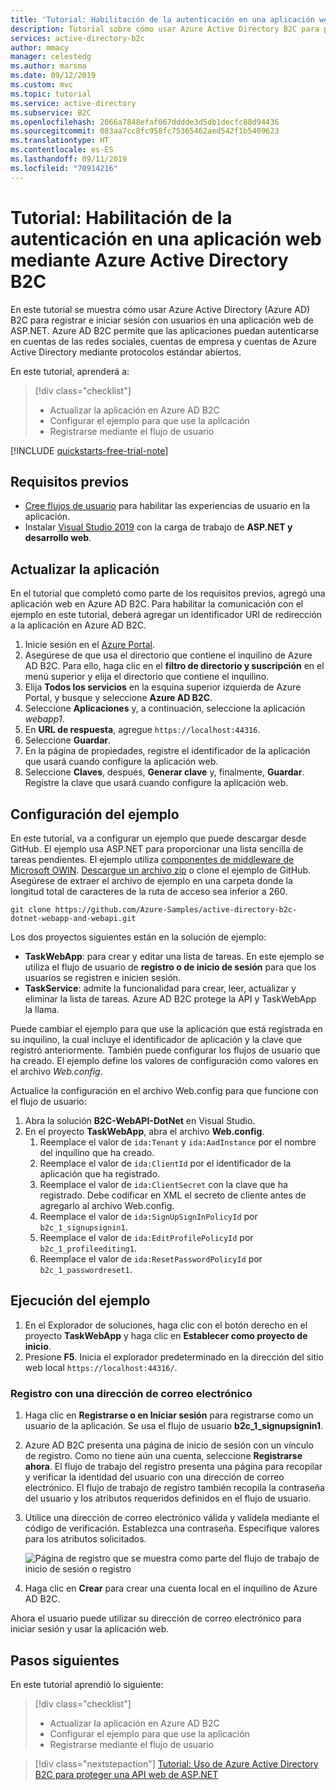 ```yaml
---
title: 'Tutorial: Habilitación de la autenticación en una aplicación web en Azure Active Directory B2C'
description: Tutorial sobre cómo usar Azure Active Directory B2C para proporcionar inicios de sesión de usuario en una aplicación web de ASP.NET.
services: active-directory-b2c
author: mmacy
manager: celestedg
ms.author: marsma
ms.date: 09/12/2019
ms.custom: mvc
ms.topic: tutorial
ms.service: active-directory
ms.subservice: B2C
ms.openlocfilehash: 2066a7848efaf067dddde3d5db1decfc88d94436
ms.sourcegitcommit: 083aa7cc8fc958fc75365462aed542f1b5409623
ms.translationtype: HT
ms.contentlocale: es-ES
ms.lasthandoff: 09/11/2019
ms.locfileid: "70914216"
---
```

# <a name="tutorial-enable-authentication-in-a-web-application-using-azure-active-directory-b2c"></a>Tutorial: Habilitación de la autenticación en una aplicación web mediante Azure Active Directory B2C

En este tutorial se muestra cómo usar Azure Active Directory (Azure AD) B2C para registrar e iniciar sesión con usuarios en una aplicación web de ASP.NET. Azure AD B2C permite que las aplicaciones puedan autenticarse en cuentas de las redes sociales, cuentas de empresa y cuentas de Azure Active Directory mediante protocolos estándar abiertos.

En este tutorial, aprenderá a:

> [!div class="checklist"]
> * Actualizar la aplicación en Azure AD B2C
> * Configurar el ejemplo para que use la aplicación
> * Registrarse mediante el flujo de usuario

[!INCLUDE [quickstarts-free-trial-note](../../includes/quickstarts-free-trial-note.md)]

## <a name="prerequisites"></a>Requisitos previos

* [Cree flujos de usuario](tutorial-create-user-flows.md) para habilitar las experiencias de usuario en la aplicación.
* Instalar [Visual Studio 2019](https://www.visualstudio.com/downloads/) con la carga de trabajo de **ASP.NET y desarrollo web**.

## <a name="update-the-application"></a>Actualizar la aplicación

En el tutorial que completó como parte de los requisitos previos, agregó una aplicación web en Azure AD B2C. Para habilitar la comunicación con el ejemplo en este tutorial, deberá agregar un identificador URI de redirección a la aplicación en Azure AD B2C.

1. Inicie sesión en el [Azure Portal](https://portal.azure.com).
2. Asegúrese de que usa el directorio que contiene el inquilino de Azure AD B2C. Para ello, haga clic en el **filtro de directorio y suscripción** en el menú superior y elija el directorio que contiene el inquilino.
3. Elija **Todos los servicios** en la esquina superior izquierda de Azure Portal, y busque y seleccione **Azure AD B2C**.
4. Seleccione **Aplicaciones** y, a continuación, seleccione la aplicación *webapp1*.
5. En **URL de respuesta**, agregue `https://localhost:44316`.
6. Seleccione **Guardar**.
7. En la página de propiedades, registre el identificador de la aplicación que usará cuando configure la aplicación web.
8. Seleccione **Claves**, después, **Generar clave** y, finalmente, **Guardar**. Registre la clave que usará cuando configure la aplicación web.

## <a name="configure-the-sample"></a>Configuración del ejemplo

En este tutorial, va a configurar un ejemplo que puede descargar desde GitHub. El ejemplo usa ASP.NET para proporcionar una lista sencilla de tareas pendientes. El ejemplo utiliza [componentes de middleware de Microsoft OWIN](https://docs.microsoft.com/aspnet/aspnet/overview/owin-and-katana/). [Descargue un archivo zip](https://github.com/Azure-Samples/active-directory-b2c-dotnet-webapp-and-webapi/archive/master.zip) o clone el ejemplo de GitHub. Asegúrese de extraer el archivo de ejemplo en una carpeta donde la longitud total de caracteres de la ruta de acceso sea inferior a 260.

```
git clone https://github.com/Azure-Samples/active-directory-b2c-dotnet-webapp-and-webapi.git
```

Los dos proyectos siguientes están en la solución de ejemplo:

- **TaskWebApp**: para crear y editar una lista de tareas. En este ejemplo se utiliza el flujo de usuario de **registro o de inicio de sesión** para que los usuarios se registren e inicien sesión.
- **TaskService**: admite la funcionalidad para crear, leer, actualizar y eliminar la lista de tareas. Azure AD B2C protege la API y TaskWebApp la llama.

Puede cambiar el ejemplo para que use la aplicación que está registrada en su inquilino, la cual incluye el identificador de aplicación y la clave que registró anteriormente. También puede configurar los flujos de usuario que ha creado. El ejemplo define los valores de configuración como valores en el archivo *Web.config*.

Actualice la configuración en el archivo Web.config para que funcione con el flujo de usuario:

1. Abra la solución **B2C-WebAPI-DotNet** en Visual Studio.
1. En el proyecto **TaskWebApp**, abra el archivo **Web.config**.
    1. Reemplace el valor de `ida:Tenant` y `ida:AadInstance` por el nombre del inquilino que ha creado.
    1. Reemplace el valor de `ida:ClientId` por el identificador de la aplicación que ha registrado.
    1. Reemplace el valor de `ida:ClientSecret` con la clave que ha registrado. Debe codificar en XML el secreto de cliente antes de agregarlo al archivo Web.config.
    1. Reemplace el valor de `ida:SignUpSignInPolicyId` por `b2c_1_signupsignin1`.
    1. Reemplace el valor de `ida:EditProfilePolicyId` por `b2c_1_profileediting1`.
    1. Reemplace el valor de `ida:ResetPasswordPolicyId` por `b2c_1_passwordreset1`.

## <a name="run-the-sample"></a>Ejecución del ejemplo

1. En el Explorador de soluciones, haga clic con el botón derecho en el proyecto **TaskWebApp** y haga clic en **Establecer como proyecto de inicio**.
2. Presione **F5**. Inicia el explorador predeterminado en la dirección del sitio web local `https://localhost:44316/`.

### <a name="sign-up-using-an-email-address"></a>Registro con una dirección de correo electrónico

1. Haga clic en **Registrarse o en Iniciar sesión** para registrarse como un usuario de la aplicación. Se usa el flujo de usuario **b2c_1_signupsignin1**.
2. Azure AD B2C presenta una página de inicio de sesión con un vínculo de registro. Como no tiene aún una cuenta, seleccione **Registrarse ahora**. El flujo de trabajo del registro presenta una página para recopilar y verificar la identidad del usuario con una dirección de correo electrónico. El flujo de trabajo de registro también recopila la contraseña del usuario y los atributos requeridos definidos en el flujo de usuario.
3. Utilice una dirección de correo electrónico válida y valídela mediante el código de verificación. Establezca una contraseña. Especifique valores para los atributos solicitados.

    ![Página de registro que se muestra como parte del flujo de trabajo de inicio de sesión o registro](media/active-directory-b2c-tutorials-web-app/sign-up-workflow.PNG)

4. Haga clic en **Crear** para crear una cuenta local en el inquilino de Azure AD B2C.

Ahora el usuario puede utilizar su dirección de correo electrónico para iniciar sesión y usar la aplicación web.

## <a name="next-steps"></a>Pasos siguientes

En este tutorial aprendió lo siguiente:

> [!div class="checklist"]
> * Actualizar la aplicación en Azure AD B2C
> * Configurar el ejemplo para que use la aplicación
> * Registrarse mediante el flujo de usuario

> [!div class="nextstepaction"]
> [Tutorial: Uso de Azure Active Directory B2C para proteger una API web de ASP.NET](active-directory-b2c-tutorials-web-api.md)
